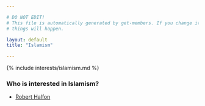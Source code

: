 ```yaml
---

# DO NOT EDIT!
# This file is automatically generated by get-members. If you change it, bad
# things will happen.

layout: default
title: "Islamism"

---
```


{% include interests/islamism.md %}

### Who is interested in Islamism?


* [Robert Halfon](members/robert-halfon.html)
